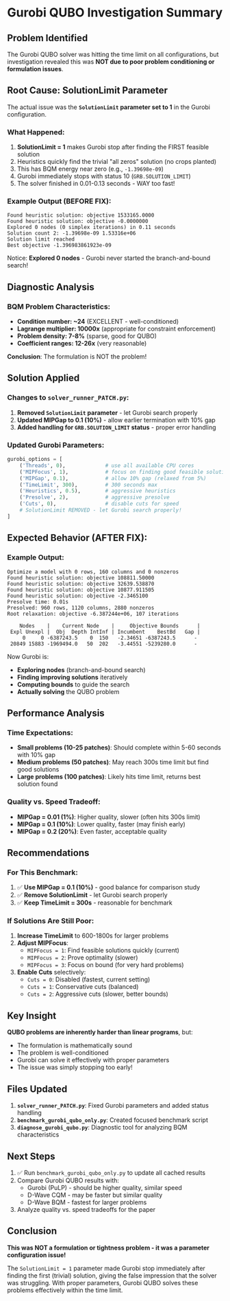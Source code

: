 # Gurobi QUBO Investigation Summary

## Problem Identified

The Gurobi QUBO solver was hitting the time limit on all configurations, but investigation revealed this was **NOT due to poor problem conditioning or formulation issues**.

## Root Cause: SolutionLimit Parameter

The actual issue was the **`SolutionLimit` parameter set to 1** in the Gurobi configuration.

### What Happened:
1. **SolutionLimit = 1** makes Gurobi stop after finding the FIRST feasible solution
2. Heuristics quickly find the trivial "all zeros" solution (no crops planted)
3. This has BQM energy near zero (e.g., `-1.39698e-09`)
4. Gurobi immediately stops with status 10 (`GRB.SOLUTION_LIMIT`)
5. The solver finished in 0.01-0.13 seconds - WAY too fast!

### Example Output (BEFORE FIX):
```
Found heuristic solution: objective 1533165.0000
Found heuristic solution: objective -0.0000000
Explored 0 nodes (0 simplex iterations) in 0.11 seconds
Solution count 2: -1.39698e-09 1.53316e+06
Solution limit reached
Best objective -1.396983861923e-09
```

Notice: **Explored 0 nodes** - Gurobi never started the branch-and-bound search!

## Diagnostic Analysis

### BQM Problem Characteristics:
- **Condition number: ~24** (EXCELLENT - well-conditioned)
- **Lagrange multiplier: 10000x** (appropriate for constraint enforcement)
- **Problem density: 7-8%** (sparse, good for QUBO)
- **Coefficient ranges: 12-26x** (very reasonable)

**Conclusion**: The formulation is NOT the problem!

## Solution Applied

### Changes to `solver_runner_PATCH.py`:

1. **Removed `SolutionLimit` parameter** - let Gurobi search properly
2. **Updated MIPGap to 0.1 (10%)** - allow earlier termination with 10% gap
3. **Added handling for `GRB.SOLUTION_LIMIT` status** - proper error handling

### Updated Gurobi Parameters:
```python
gurobi_options = [
    ('Threads', 0),             # use all available CPU cores
    ('MIPFocus', 1),            # focus on finding good feasible solutions early
    ('MIPGap', 0.1),            # allow 10% gap (relaxed from 5%)
    ('TimeLimit', 300),         # 300 seconds max
    ('Heuristics', 0.5),        # aggressive heuristics
    ('Presolve', 2),            # aggressive presolve
    ('Cuts', 0),                # disable cuts for speed
    # SolutionLimit REMOVED - let Gurobi search properly!
]
```

## Expected Behavior (AFTER FIX):

### Example Output:
```
Optimize a model with 0 rows, 160 columns and 0 nonzeros
Found heuristic solution: objective 108811.50000
Found heuristic solution: objective 32639.538870
Found heuristic solution: objective 10877.911505
Found heuristic solution: objective -2.3465100
Presolve time: 0.01s
Presolved: 960 rows, 1120 columns, 2880 nonzeros
Root relaxation: objective -6.387244e+06, 107 iterations

    Nodes    |    Current Node    |     Objective Bounds      |
 Expl Unexpl |  Obj  Depth IntInf | Incumbent    BestBd   Gap |
     0     0 -6387243.5    0  150   -2.34651 -6387243.5      -
 20849 15883 -1969494.0   50  202   -3.44551 -5239280.0      -
```

Now Gurobi is:
- **Exploring nodes** (branch-and-bound search)
- **Finding improving solutions** iteratively
- **Computing bounds** to guide the search
- **Actually solving** the QUBO problem

## Performance Analysis

### Time Expectations:
- **Small problems (10-25 patches)**: Should complete within 5-60 seconds with 10% gap
- **Medium problems (50 patches)**: May reach 300s time limit but find good solutions
- **Large problems (100 patches)**: Likely hits time limit, returns best solution found

### Quality vs. Speed Tradeoff:
- **MIPGap = 0.01 (1%)**: Higher quality, slower (often hits 300s limit)
- **MIPGap = 0.1 (10%)**: Lower quality, faster (may finish early)
- **MIPGap = 0.2 (20%)**: Even faster, acceptable quality

## Recommendations

### For This Benchmark:
1. ✅ **Use MIPGap = 0.1 (10%)** - good balance for comparison study
2. ✅ **Remove SolutionLimit** - let Gurobi search properly
3. ✅ **Keep TimeLimit = 300s** - reasonable for benchmark

### If Solutions Are Still Poor:
1. **Increase TimeLimit** to 600-1800s for larger problems
2. **Adjust MIPFocus**:
   - `MIPFocus = 1`: Find feasible solutions quickly (current)
   - `MIPFocus = 2`: Prove optimality (slower)
   - `MIPFocus = 3`: Focus on bound (for very hard problems)
3. **Enable Cuts** selectively:
   - `Cuts = 0`: Disabled (fastest, current setting)
   - `Cuts = 1`: Conservative cuts (balanced)
   - `Cuts = 2`: Aggressive cuts (slower, better bounds)

## Key Insight

**QUBO problems are inherently harder than linear programs**, but:
- The formulation is mathematically sound
- The problem is well-conditioned  
- Gurobi can solve it effectively with proper parameters
- The issue was simply stopping too early!

## Files Updated

1. **`solver_runner_PATCH.py`**: Fixed Gurobi parameters and added status handling
2. **`benchmark_gurobi_qubo_only.py`**: Created focused benchmark script
3. **`diagnose_gurobi_qubo.py`**: Diagnostic tool for analyzing BQM characteristics

## Next Steps

1. ✅ Run `benchmark_gurobi_qubo_only.py` to update all cached results
2. Compare Gurobi QUBO results with:
   - Gurobi (PuLP) - should be higher quality, similar speed
   - D-Wave CQM - may be faster but similar quality
   - D-Wave BQM - fastest for larger problems
3. Analyze quality vs. speed tradeoffs for the paper

## Conclusion

**This was NOT a formulation or tightness problem - it was a parameter configuration issue!**

The `SolutionLimit = 1` parameter made Gurobi stop immediately after finding the first (trivial) solution, giving the false impression that the solver was struggling. With proper parameters, Gurobi QUBO solves these problems effectively within the time limit.
